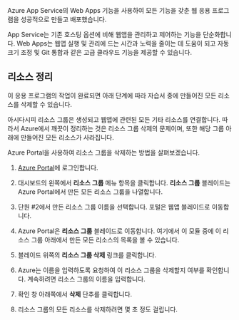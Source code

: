 Azure App Service의 Web Apps 기능을 사용하여 모든 기능을 갖춘 웹 응용 프로그램을 성공적으로 만들고 배포했습니다.

App Service는 기존 호스팅 옵션에 비해 웹앱을 관리하고 제어하는 기능을 단순화합니다. Web Apps는 웹앱 실행 및 관리에 드는 시간과 노력을 줄이는 데 도움이 되고 자동 크기 조정 및 Git 통합과 같은 고급 클라우드 기능을 제공할 수 있습니다.

## <a name="clean-up-resources"></a>리소스 정리

이 응용 프로그램의 작업이 완료되면 아래 단계에 따라 자습서 중에 만들어진 모든 리소스를 삭제할 수 있습니다.

아시다시피 리소스 그룹은 생성되고 웹앱에 관련된 모든 기타 리소스를 연결합니다. 따라서 Azure에서 깨끗이 정리하는 것은 리소스 그룹 삭제의 문제이며, 또한 해당 그룹 아래에 만들어진 모든 리소스가 사라집니다.

Azure Portal을 사용하여 리소스 그룹을 삭제하는 방법을 살펴보겠습니다.

1. [Azure Portal](https://portal.azure.com/?azure-portal=true)에 로그인합니다.

1. 대시보드의 왼쪽에서 **리소스 그룹** 메뉴 항목을 클릭합니다. **리소스 그룹** 블레이드는 Azure Portal에서 만든 모든 리소스 그룹을 나열합니다.

1. 단원 #2에서 만든 리소스 그룹 이름을 선택합니다. 포털은 웹앱 블레이드로 이동합니다.

1. Azure Portal은 **리소스 그룹** 블레이드로 이동합니다. 여기에서 이 모듈 중에 이 리소스 그룹 아래에서 만든 모든 리소스의 목록을 볼 수 있습니다.

1. 블레이드 위쪽의 **리소스 그룹 삭제** 링크를 클릭합니다.

1. Azure는 이름을 입력하도록 요청하여 이 리소스 그룹을 삭제할지 여부를 확인합니다. 계속하려면 리소스 그룹의 이름을 입력합니다.

1. 확인 창 아래쪽에서 **삭제** 단추를 클릭합니다.

1. 리소스 그룹의 모든 리소스를 삭제하려면 몇 초 정도 걸립니다.
